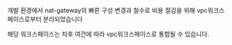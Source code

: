개발 환경에서 nat-gateway의 빠른 구성 변경과 철수로 비용 절감을 위해 vpc워크스페이스로부터 분리되었습니다

해당 워크스페이스는 차후 여건에 따라 vpc워크스페이스로 통합될 수 있습니다.
